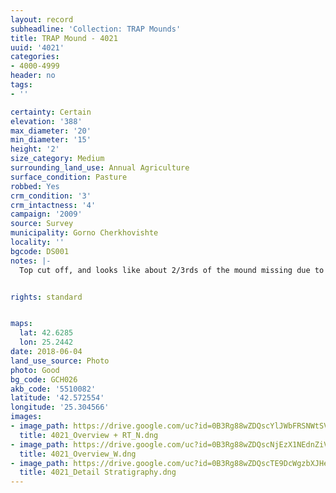 ```yaml
---
layout: record
subheadline: 'Collection: TRAP Mounds'
title: TRAP Mound - 4021
uuid: '4021'
categories:
- 4000-4999
header: no
tags:
- ''

certainty: Certain
elevation: '388'
max_diameter: '20'
min_diameter: '15'
height: '2'
size_category: Medium
surrounding_land_use: Annual Agriculture
surface_condition: Pasture
robbed: Yes
crm_condition: '3'
crm_intactness: '4'
campaign: '2009'
source: Survey
municipality: Gorno Cherkhovishte
locality: ''
bgcode: DS001
notes: |-
  Top cut off, and looks like about 2/3rds of the mound missing due to sides being cut away.


rights: standard


maps:
  lat: 42.6285
  lon: 25.2442
date: 2018-06-04
land_use_source: Photo
photo: Good
bg_code: GCH026
akb_code: '5510082'
latitude: '42.572554'
longitude: '25.304566'
images:
- image_path: https://drive.google.com/uc?id=0B3Rg88wZDQscYlJWbFRSNWtSVDg
  title: 4021_Overview + RT_N.dng
- image_path: https://drive.google.com/uc?id=0B3Rg88wZDQscNjEzX1NEdnZiVXM
  title: 4021_Overview_W.dng
- image_path: https://drive.google.com/uc?id=0B3Rg88wZDQscTE9DcWgzbXJHeEE
  title: 4021_Detail Stratigraphy.dng
---
```

